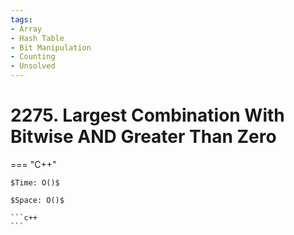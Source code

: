 ```yaml
---
tags:
- Array
- Hash Table
- Bit Manipulation
- Counting
- Unsolved
---
```



# 2275. Largest Combination With Bitwise AND Greater Than Zero

=== "C++"

    $Time: O()$

    $Space: O()$

    ```c++
    ```